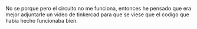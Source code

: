 No se porque pero el circuito no me funciona, entonces he pensado que era mejor adjuntarle un video de tinkercad para que se viese que el codigo que habia hecho funcionaba bien.